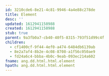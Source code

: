 ```yaml
---
id: 3210cde6-8e21-4c81-9946-4a4e88c278de
title: Element
desc: ''
updated: 1612941158988
created: 1612941158988
stub: true
parent: 9a3fb0a7-cb40-40f5-8315-793f51d99c4f
children:
  - cf1400cf-9f44-4ef0-a474-6484db6139ab
  - 8e2a7af4-8b2e-4c08-8708-a1f56c050ae9
  - fd24a6c4-bbba-4b0c-9eab-093ec214a602
fname: ang.dd.html.html.element
hpath: ang.dd.html.html.element
---
```



